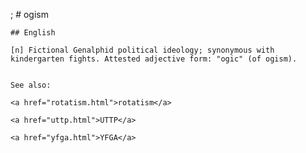;
    # ogism

    ## English

    [n] Fictional Genalphid political ideology; synonymous with kindergarten fights. Attested adjective form: "ogic" (of ogism).


    See also:

    <a href="rotatism.html">rotatism</a>

    <a href="uttp.html">UTTP</a>

    <a href="yfga.html">YFGA</a>






